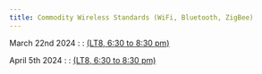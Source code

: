 ```yaml
---
title: Commodity Wireless Standards (WiFi, Bluetooth, ZigBee)
---
```



March 22nd 2024
: [](#)
  : [(LT8, 6:30 to 8:30 pm)](#)


April 5th 2024
: [](#)
  : [(LT8, 6:30 to 8:30 pm)](#)




